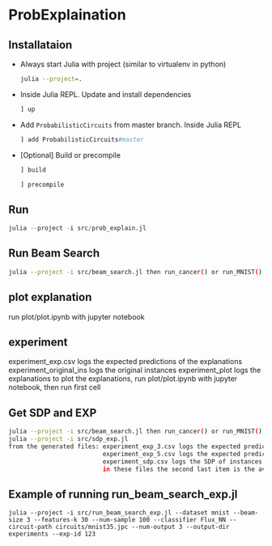 # ProbExplaination


## Installataion

- Always start Julia with project (similar to virtualenv in python)
    ```bash
    julia --project=.
    ```

- Inside Julia REPL. Update and install dependencies
    ```julia
    ] up
    ```

- Add `ProbabilisticCircuits` from master branch. Inside Julia REPL 
    ```julia
    ] add ProbabilisticCircuits#master
    ```

- [Optional] Build or precompile 

    ```julia
    ] build
    ```

    ```julia
    ] precompile
    ```

## Run

```julia
julia --project -i src/prob_explain.jl
```

## Run Beam Search

```bash
julia --project -i src/beam_search.jl then run_cancer() or run_MNIST()
```

## plot explanation

run plot/plot.ipynb with jupyter notebook

## experiment
experiment_exp.csv logs the expected predictions of the explanations
experiment_original_ins logs the original instances
experiment_plot logs the explanations
to plot the explanations, run plot/plot.ipynb with jupyter notebook, then run first cell

## Get SDP and EXP

```bash
julia --project -i src/beam_search.jl then run_cancer() or run_MNIST()
julia --project -i src/sdp_exp.jl
from the generated files: experiment_exp_3.csv logs the expected prediction of instances with label 1
                          experiment_exp_5.csv logs the expected prediction of instances with label 0
                          experiment_sdp.csv logs the SDP of instances
                          in these files the second last item is the average. the last item is the standard deviation
```

## Example of running run_beam_search_exp.jl

```
julia --project -i src/run_beam_search_exp.jl --dataset mnist --beam-size 3 --features-k 30 --num-sample 100 --classifier Flux_NN --circuit-path circuits/mnist35.jpc --num-output 3 --output-dir experiments --exp-id 123
```